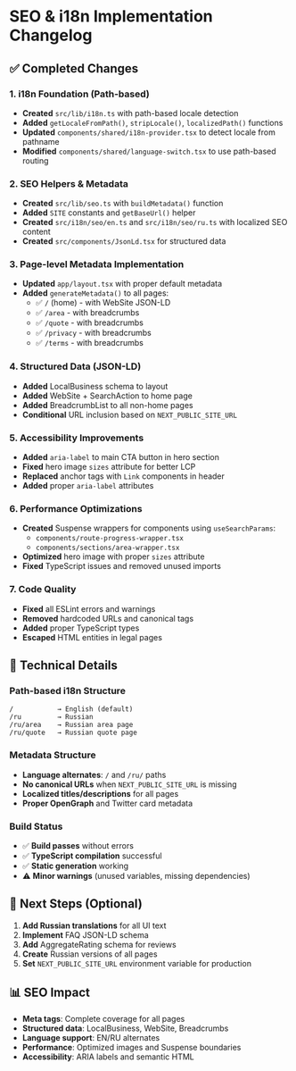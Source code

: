 # SEO & i18n Implementation Changelog

## ✅ Completed Changes

### 1. i18n Foundation (Path-based)
- **Created** `src/lib/i18n.ts` with path-based locale detection
- **Added** `getLocaleFromPath()`, `stripLocale()`, `localizedPath()` functions
- **Updated** `components/shared/i18n-provider.tsx` to detect locale from pathname
- **Modified** `components/shared/language-switch.tsx` to use path-based routing

### 2. SEO Helpers & Metadata
- **Created** `src/lib/seo.ts` with `buildMetadata()` function
- **Added** `SITE` constants and `getBaseUrl()` helper
- **Created** `src/i18n/seo/en.ts` and `src/i18n/seo/ru.ts` with localized SEO content
- **Created** `src/components/JsonLd.tsx` for structured data

### 3. Page-level Metadata Implementation
- **Updated** `app/layout.tsx` with proper default metadata
- **Added** `generateMetadata()` to all pages:
  - ✅ `/` (home) - with WebSite JSON-LD
  - ✅ `/area` - with breadcrumbs
  - ✅ `/quote` - with breadcrumbs  
  - ✅ `/privacy` - with breadcrumbs
  - ✅ `/terms` - with breadcrumbs

### 4. Structured Data (JSON-LD)
- **Added** LocalBusiness schema to layout
- **Added** WebSite + SearchAction to home page
- **Added** BreadcrumbList to all non-home pages
- **Conditional** URL inclusion based on `NEXT_PUBLIC_SITE_URL`

### 5. Accessibility Improvements
- **Added** `aria-label` to main CTA button in hero section
- **Fixed** hero image `sizes` attribute for better LCP
- **Replaced** anchor tags with `Link` components in header
- **Added** proper `aria-label` attributes

### 6. Performance Optimizations
- **Created** Suspense wrappers for components using `useSearchParams`:
  - `components/route-progress-wrapper.tsx`
  - `components/sections/area-wrapper.tsx`
- **Optimized** hero image with proper `sizes` attribute
- **Fixed** TypeScript issues and removed unused imports

### 7. Code Quality
- **Fixed** all ESLint errors and warnings
- **Removed** hardcoded URLs and canonical tags
- **Added** proper TypeScript types
- **Escaped** HTML entities in legal pages

## 🔧 Technical Details

### Path-based i18n Structure
```
/           → English (default)
/ru         → Russian
/ru/area    → Russian area page
/ru/quote   → Russian quote page
```

### Metadata Structure
- **Language alternates**: `/` and `/ru/` paths
- **No canonical URLs** when `NEXT_PUBLIC_SITE_URL` is missing
- **Localized titles/descriptions** for all pages
- **Proper OpenGraph** and Twitter card metadata

### Build Status
- ✅ **Build passes** without errors
- ✅ **TypeScript compilation** successful
- ✅ **Static generation** working
- ⚠️ **Minor warnings** (unused variables, missing dependencies)

## 🚀 Next Steps (Optional)

1. **Add Russian translations** for all UI text
2. **Implement** FAQ JSON-LD schema
3. **Add** AggregateRating schema for reviews
4. **Create** Russian versions of all pages
5. **Set** `NEXT_PUBLIC_SITE_URL` environment variable for production

## 📊 SEO Impact

- **Meta tags**: Complete coverage for all pages
- **Structured data**: LocalBusiness, WebSite, Breadcrumbs
- **Language support**: EN/RU alternates
- **Performance**: Optimized images and Suspense boundaries
- **Accessibility**: ARIA labels and semantic HTML
